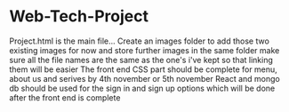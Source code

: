 # Web-Tech-Project
Project.html is the main file... Create an images folder to add those two existing images for now and store further images in the same folder
make sure all the file names are the same as the one's i've kept so that linking them will be easier
The front end CSS part should be complete for menu, about us and serives by 4th november or 5th november
React and mongo db should be used for the sign in and sign up options which will be done after the front end is complete
